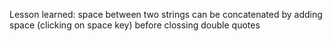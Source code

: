 
Lesson learned:
space between two strings can be concatenated by adding space
(clicking on space key) before clossing double quotes


